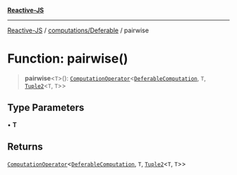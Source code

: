 [**Reactive-JS**](../../../README.md)

***

[Reactive-JS](../../../README.md) / [computations/Deferable](../README.md) / pairwise

# Function: pairwise()

> **pairwise**\<`T`\>(): [`ComputationOperator`](../../type-aliases/ComputationOperator.md)\<[`DeferableComputation`](../interfaces/DeferableComputation.md), `T`, [`Tuple2`](../../../functions/type-aliases/Tuple2.md)\<`T`, `T`\>\>

## Type Parameters

• **T**

## Returns

[`ComputationOperator`](../../type-aliases/ComputationOperator.md)\<[`DeferableComputation`](../interfaces/DeferableComputation.md), `T`, [`Tuple2`](../../../functions/type-aliases/Tuple2.md)\<`T`, `T`\>\>
